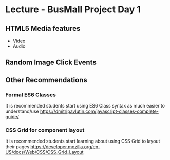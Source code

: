 # Lecture - BusMall Project Day 1

## HTML5 Media features
* Video
* Audio

## Random Image Click Events

## Other Recommendations
### Formal ES6 Classes
It is recommended students start using ES6 Class syntax as much easier to understand/use
https://dmitripavlutin.com/javascript-classes-complete-guide/

### CSS Grid for component layout
It is recommended students start learning about using CSS Grid to layout their pages
https://developer.mozilla.org/en-US/docs/Web/CSS/CSS_Grid_Layout

